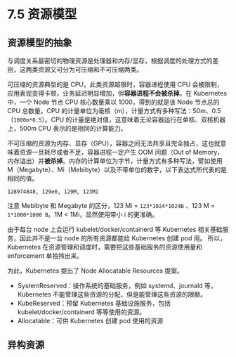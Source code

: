 # 7.5 资源模型



## 资源模型的抽象

与调度关系最密切的物理资源是处理器和内存/显存，根据调度的处理方式的差别，这两类资源又可分为可压缩和不可压缩两类。

可压缩的资源典型的是 CPU，此类资源超限时，容器进程使用 CPU 会被限制，应用表现变得卡顿，业务延迟明显增加，但**容器进程不会被杀掉**。在 Kubernetes 中，一个 Node 节点 CPU 核心数量乘以 1000，得到的就是该 Node 节点总的 CPU 总数量。CPU 的计量单位为毫核（m），计量方式有多种写法：50m、0.5（`1000m*0.5`）。CPU 的计量是绝对值，这意味着无论容器运行在单核、双核机器上，500m CPU 表示的是相同的计算能力。

不可压缩的资源为内存、显存（GPU），容器之间无法共享且完全独占，这也就意味着资源一旦耗尽或者不足，容器进程一定产生 OOM 问题（Out of Memory，内存溢出）并**被杀掉**。内存的计算单位为字节，计量方式有多种写法，譬如使用 M（Megabyte）、Mi（Mebibyte）以及不带单位的数字，以下表达式所代表的是相同的值。

```plain
128974848, 129e6, 129M, 123Mi
```
注意 Mebibyte 和 Megabyte 的区分，123 Mi = `123*1024*1024B` 、123 M = `1*1000*1000 B`。1M < 1Mi，显然使用带小 i 的更准确。

由于每台 node 上会运行 kubelet/docker/containerd 等 Kubernetes 相关基础服务，因此并不是一台 node 的所有资源都能给 Kubernetes 创建 pod 用。 所以，Kubernetes 在资源管理和调度时，需要把这些基础服务的资源使用量和 enforcement 单独拎出来。

为此，Kubernetes 提出了 Node Allocatable Resources 提案。

- SystemReserved：操作系统的基础服务，例如 systemd、journald 等，Kubernetes 不能管理这些资源的分配，但是能管理这些资源的限额。
- KubeReserved：预留 Kubernetes 基础设施服务，包括 kubelet/docker/containerd 等等使用的资源。
- Allocatable：可供 Kubernetes 创建 pod 使用的资源

## 异构资源



